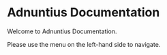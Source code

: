 # Adnuntius Documentation

Welcome to Adnuntius Documentation.

Please use the menu on the left-hand side to navigate.
